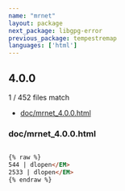 ```yaml
---
name: "mrnet"
layout: package
next_package: libgpg-error
previous_package: tempestremap
languages: ['html']
---
```

## 4.0.0
1 / 452 files match

 - [doc/mrnet_4.0.0.html](#docmrnet_400html)

### doc/mrnet_4.0.0.html

```html

{% raw %}
544 | dlopen</EM>
2533 | dlopen</EM>
{% endraw %}

```